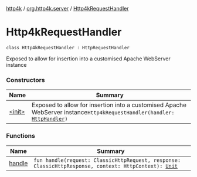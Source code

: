 [http4k](../../index.md) / [org.http4k.server](../index.md) / [Http4kRequestHandler](./index.md)

# Http4kRequestHandler

`class Http4kRequestHandler : HttpRequestHandler`

Exposed to allow for insertion into a customised Apache WebServer instance

### Constructors

| Name | Summary |
|---|---|
| [&lt;init&gt;](-init-.md) | Exposed to allow for insertion into a customised Apache WebServer instance`Http4kRequestHandler(handler: `[`HttpHandler`](../../org.http4k.core/-http-handler.md)`)` |

### Functions

| Name | Summary |
|---|---|
| [handle](handle.md) | `fun handle(request: ClassicHttpRequest, response: ClassicHttpResponse, context: HttpContext): `[`Unit`](https://kotlinlang.org/api/latest/jvm/stdlib/kotlin/-unit/index.html) |
